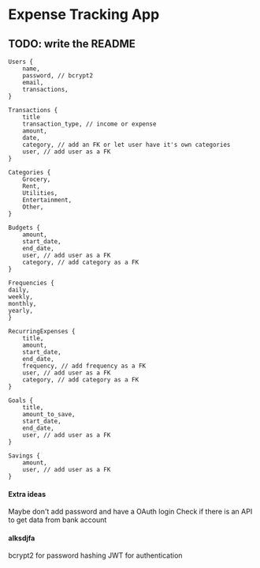 # Expense Tracking App

## TODO: write the README

```
Users {
    name,
    password, // bcrypt2
    email,
    transactions,
}
```

```
Transactions {
    title
    transaction_type, // income or expense
    amount,
    date,
    category, // add an FK or let user have it's own categories
    user, // add user as a FK
}
```

```
Categories {
    Grocery,
    Rent,
    Utilities,
    Entertainment,
    Other,
}
```

```
Budgets {
    amount,
    start_date,
    end_date,
    user, // add user as a FK
    category, // add category as a FK
}
```

```
Frequencies {
daily,
weekly,
monthly,
yearly,
}
```

```
RecurringExpenses {
    title,
    amount,
    start_date,
    end_date,
    frequency, // add frequency as a FK
    user, // add user as a FK
    category, // add category as a FK
}
```

```
Goals {
    title,
    amount_to_save,
    start_date,
    end_date,
    user, // add user as a FK
}
```

```
Savings {
    amount,
    user, // add user as a FK
}
```

#### Extra ideas

Maybe don't add password and have a OAuth login
Check if there is an API to get data from bank account

#### alksdjfa

bcrypt2 for password hashing
JWT for authentication
